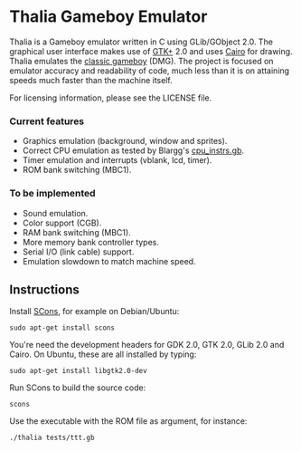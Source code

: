 # Thalia Gameboy Emulator

Thalia is a Gameboy emulator written in C using GLib/GObject 2.0. The graphical
user interface makes use of [GTK+](http://www.gtk.org/) 2.0 and uses
[Cairo](http://www.cairographics.org/) for drawing. Thalia emulates the
[classic gameboy](http://en.wikipedia.org/wiki/Game_Boy) (DMG). The project is
focused on emulator accuracy and readability of code, much less than it is on
attaining speeds much faster than the machine itself.

For licensing information, please see the LICENSE file.

### Current features

* Graphics emulation (background, window and sprites).
* Correct CPU emulation as tested by Blargg's
 [cpu_instrs.gb](http://slack.net/~ant/old/gb-tests/).
* Timer emulation and interrupts (vblank, lcd, timer).
* ROM bank switching (MBC1).

### To be implemented

* Sound emulation.
* Color support (CGB).
* RAM bank switching (MBC1).
* More memory bank controller types.
* Serial I/O (link cable) support.
* Emulation slowdown to match machine speed.

## Instructions

Install [SCons](http://www.scons.org/), for example on Debian/Ubuntu:

    sudo apt-get install scons

You're need the development headers for GDK 2.0, GTK 2.0, GLib 2.0 and Cairo.
On Ubuntu, these are all installed by typing:

    sudo apt-get install libgtk2.0-dev

Run SCons to build the source code:

    scons

Use the executable with the ROM file as argument, for instance:

    ./thalia tests/ttt.gb
